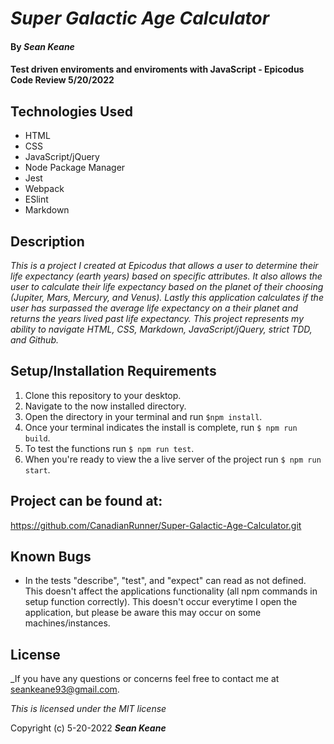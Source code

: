 # _Super Galactic Age Calculator_

#### By _**Sean Keane**_

#### Test driven enviroments and enviroments with JavaScript - Epicodus Code Review 5/20/2022

## Technologies Used

* HTML
* CSS
* JavaScript/jQuery
* Node Package Manager
* Jest
* Webpack
* ESlint
* Markdown

## Description
_This is a project I created at Epicodus that allows a user to determine their life expectancy (earth years) based on specific attributes.  It also allows the user to calculate their life expectancy based on the planet of their choosing (Jupiter, Mars, Mercury, and Venus).  Lastly this application calculates if the user has surpassed the average life expectancy on a their planet and returns the years lived past life expectancy.  This project represents my ability to navigate HTML, CSS, Markdown, JavaScript/jQuery, strict TDD, and Github._

## Setup/Installation Requirements

1) Clone this repository to your desktop.
2) Navigate to the now installed directory.
3) Open the directory in your terminal and run `$npm install`.
4) Once your terminal indicates the install is complete, run `$ npm run build`.
5) To test the functions run `$ npm run test`.
6) When you're ready to view the a live server of the project run `$ npm run start`.

## Project can be found at:
https://github.com/CanadianRunner/Super-Galactic-Age-Calculator.git

## Known Bugs

* In the tests "describe", "test", and "expect" can read as not defined.  This doesn't affect the applications functionality (all npm commands in setup function correctly).  This doesn't occur everytime I open the application, but please be aware this may occur on some machines/instances.


## License

_If you have any questions or concerns feel free to contact me at seankeane93@gmail.com.

*This is licensed under the MIT license*

Copyright (c) 5-20-2022 **_Sean Keane_**